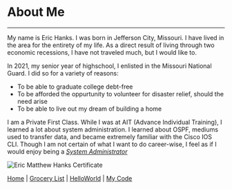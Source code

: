 # About Me

----------------------------------

My name is Eric Hanks. I was born in Jefferson City, Missouri. I have lived in the area for the entirety of my life. As a direct result of living through two economic recessions, I have not traveled much, but I would like to.  

In 2021, my senior year of highschool, I enlisted in the Missouri National Guard. I did so for a variety of reasons:
- To be able to graduate college debt-free
- To be afforded the oppurtunity to volunteer for disaster relief, should the need arise
- To be able to live out my dream of building a home 

I am a Private First Class. While I was at AIT (Advance Individual Training), I learned a lot about system administration. I learned about OSPF, mediums used to transfer data, and became extremely familiar with the Cisco IOS CLI. Though I am not certain of what I want to do career-wise, I feel as if I would enjoy being a [*System Administrator*](https://www.bls.gov/ooh/computer-and-information-technology/network-and-computer-systems-administrators.htm "Bureau of Labor Statistics")


![Eric Matthew Hanks Certificate](https://scontent-den4-1.xx.fbcdn.net/v/t1.6435-9/186549909_10159749591872625_8932803502958502030_n.jpg?_nc_cat=109&ccb=1-7&_nc_sid=8bfeb9&_nc_ohc=vazJI7mBnfoAX-3CIci&_nc_ht=scontent-den4-1.xx&oh=00_AT83oD7gEham8V5JsKKvVnHrYsFT4-gDO_QH6PEh6uNPqQ&oe=63781C91)





[Home](https://github.com/EricMHanks/EricHanks-midterm/blob/main/README.md "HomePage") | [Grocery List](https://github.com/EricMHanks/myGroceryList/blob/main/README.md "List") | [HelloWorld](https://github.com/EricMHanks/hello-world/blob/main/README.md "GitHub Hello, World") | [My Code](https://github.com/EricMHanks/my-code "Portfolio of Code")
